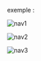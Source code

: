 exemple :

![nav1](https://github.com/fk-crafter/html-css-js-header-navigation/assets/127132293/772e1fc3-e5f0-47ae-94ac-ece381f501c8)

![nav2](https://github.com/fk-crafter/html-css-js-header-navigation/assets/127132293/97846c8b-5d13-4ba2-a1f9-a8812f6ca128)

![nav3](https://github.com/fk-crafter/html-css-js-header-navigation/assets/127132293/450069df-6412-4e6b-9c0d-691056149cb0)

